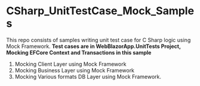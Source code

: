 # CSharp_UnitTestCase_Mock_Samples
This repo consists of samples writing unit test case for C Sharp logic using Mock Framework.
**Test cases are in WebBlazorApp.UnitTests Project, Mocking EFCore Context and Transactions in this sample**
 
1. Mocking Client Layer using Mock Framework
2. Mocking Business Layer using Mock Framework
3. Mocking Various formats DB Layer using Mock Framework.
